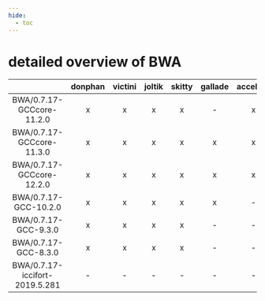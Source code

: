 ```yaml
---
hide:
  - toc
---
```


detailed overview of BWA
========================

| |donphan|victini|joltik|skitty|gallade|accelgor|swalot|doduo|
| :---: | :---: | :---: | :---: | :---: | :---: | :---: | :---: | :---: |
|BWA/0.7.17-GCCcore-11.2.0|x|x|x|x|-|x|x|x|
|BWA/0.7.17-GCCcore-11.3.0|x|x|x|x|x|x|x|x|
|BWA/0.7.17-GCCcore-12.2.0|x|x|x|x|x|x|x|x|
|BWA/0.7.17-GCC-10.2.0|x|x|x|x|x|-|x|x|
|BWA/0.7.17-GCC-9.3.0|x|x|x|x|-|-|x|x|
|BWA/0.7.17-GCC-8.3.0|x|x|x|x|-|-|-|x|
|BWA/0.7.17-iccifort-2019.5.281|-|-|-|-|-|-|-|x|
